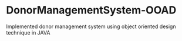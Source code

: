 # DonorManagementSystem-OOAD
 Implemented donor management system using object oriented design technique in JAVA
